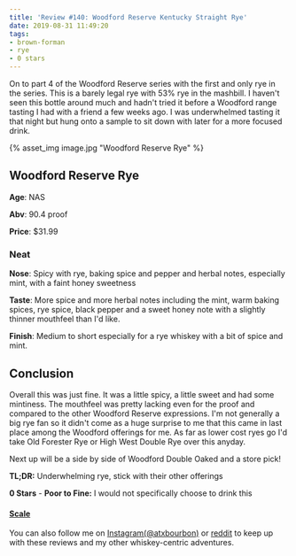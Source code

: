 ```yaml
---
title: 'Review #140: Woodford Reserve Kentucky Straight Rye'
date: 2019-08-31 11:49:20
tags:
- brown-forman
- rye
- 0 stars
---
```


On to part 4 of the Woodford Reserve series with the first and only rye in the series. This is a barely legal rye with 53% rye in the mashbill. I haven't seen this bottle around much and hadn't tried it before a Woodford range tasting I had with a friend a few weeks ago. I was underwhelmed tasting it that night but hung onto a sample to sit down with later for a more focused drink. 

{% asset_img image.jpg "Woodford Reserve Rye" %}

## Woodford Reserve Rye
**Age**: NAS

**Abv**: 90.4 proof

**Price**: $31.99

### Neat
**Nose**: Spicy with rye, baking spice and pepper and herbal notes, especially mint, with a faint honey sweetness

**Taste**: More spice and more herbal notes including the mint, warm baking spices, rye spice, black pepper and a sweet honey note with a slightly thinner mouthfeel than I'd like.

**Finish**: Medium to short especially for a rye whiskey with a bit of spice and mint.

## Conclusion
Overall this was just fine. It was a little spicy, a little sweet and had some mintiness. The mouthfeel was pretty lacking even for the proof and compared to the other Woodford Reserve expressions. I'm not generally a big rye fan so it didn't come as a huge surprise to me that this came in last place among the Woodford offerings for me. As far as lower cost ryes go I'd take Old Forester Rye or High West Double Rye over this anyday.

Next up will be a side by side of Woodford Double Oaked and a store pick!

**TL;DR:** Underwhelming rye, stick with their other offerings

**0 Stars** - **Poor to Fine:** I would not specifically choose to drink this


#### [Scale](http://atxbourbon.com/Scale/)

You can also follow me on [Instagram(@atxbourbon)](https://www.instagram.com/atxbourbon/) or [reddit](https://www.reddit.com/r/scottmotorraddrinks/) to keep up with these reviews and my other whiskey-centric adventures.

